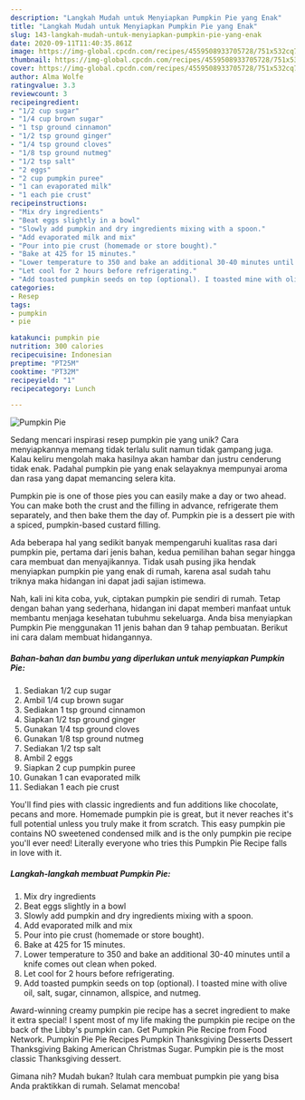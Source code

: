 ```yaml
---
description: "Langkah Mudah untuk Menyiapkan Pumpkin Pie yang Enak"
title: "Langkah Mudah untuk Menyiapkan Pumpkin Pie yang Enak"
slug: 143-langkah-mudah-untuk-menyiapkan-pumpkin-pie-yang-enak
date: 2020-09-11T11:40:35.861Z
image: https://img-global.cpcdn.com/recipes/4559508933705728/751x532cq70/pumpkin-pie-recipe-main-photo.jpg
thumbnail: https://img-global.cpcdn.com/recipes/4559508933705728/751x532cq70/pumpkin-pie-recipe-main-photo.jpg
cover: https://img-global.cpcdn.com/recipes/4559508933705728/751x532cq70/pumpkin-pie-recipe-main-photo.jpg
author: Alma Wolfe
ratingvalue: 3.3
reviewcount: 3
recipeingredient:
- "1/2 cup sugar"
- "1/4 cup brown sugar"
- "1 tsp ground cinnamon"
- "1/2 tsp ground ginger"
- "1/4 tsp ground cloves"
- "1/8 tsp ground nutmeg"
- "1/2 tsp salt"
- "2 eggs"
- "2 cup pumpkin puree"
- "1 can evaporated milk"
- "1 each pie crust"
recipeinstructions:
- "Mix dry ingredients"
- "Beat eggs slightly in a bowl"
- "Slowly add pumpkin and dry ingredients mixing with a spoon."
- "Add evaporated milk and mix"
- "Pour into pie crust (homemade or store bought)."
- "Bake at 425 for 15 minutes."
- "Lower temperature to 350 and bake an additional 30-40 minutes until a knife comes out clean when poked."
- "Let cool for 2 hours before refrigerating."
- "Add toasted pumpkin seeds on top (optional). I toasted mine with olive oil, salt, sugar, cinnamon, allspice, and nutmeg."
categories:
- Resep
tags:
- pumpkin
- pie

katakunci: pumpkin pie 
nutrition: 300 calories
recipecuisine: Indonesian
preptime: "PT25M"
cooktime: "PT32M"
recipeyield: "1"
recipecategory: Lunch

---
```



![Pumpkin Pie](https://img-global.cpcdn.com/recipes/4559508933705728/751x532cq70/pumpkin-pie-recipe-main-photo.jpg)

Sedang mencari inspirasi resep pumpkin pie yang unik? Cara menyiapkannya memang tidak terlalu sulit namun tidak gampang juga. Kalau keliru mengolah maka hasilnya akan hambar dan justru cenderung tidak enak. Padahal pumpkin pie yang enak selayaknya mempunyai aroma dan rasa yang dapat memancing selera kita.

Pumpkin pie is one of those pies you can easily make a day or two ahead. You can make both the crust and the filling in advance, refrigerate them separately, and then bake them the day of. Pumpkin pie is a dessert pie with a spiced, pumpkin-based custard filling.

Ada beberapa hal yang sedikit banyak mempengaruhi kualitas rasa dari pumpkin pie, pertama dari jenis bahan, kedua pemilihan bahan segar hingga cara membuat dan menyajikannya. Tidak usah pusing jika hendak menyiapkan pumpkin pie yang enak di rumah, karena asal sudah tahu triknya maka hidangan ini dapat jadi sajian istimewa.


Nah, kali ini kita coba, yuk, ciptakan pumpkin pie sendiri di rumah. Tetap dengan bahan yang sederhana, hidangan ini dapat memberi manfaat untuk membantu menjaga kesehatan tubuhmu sekeluarga. Anda bisa menyiapkan Pumpkin Pie menggunakan 11 jenis bahan dan 9 tahap pembuatan. Berikut ini cara dalam membuat hidangannya.

<!--inarticleads1-->

##### Bahan-bahan dan bumbu yang diperlukan untuk menyiapkan Pumpkin Pie:

1. Sediakan 1/2 cup sugar
1. Ambil 1/4 cup brown sugar
1. Sediakan 1 tsp ground cinnamon
1. Siapkan 1/2 tsp ground ginger
1. Gunakan 1/4 tsp ground cloves
1. Gunakan 1/8 tsp ground nutmeg
1. Sediakan 1/2 tsp salt
1. Ambil 2 eggs
1. Siapkan 2 cup pumpkin puree
1. Gunakan 1 can evaporated milk
1. Sediakan 1 each pie crust


You&#39;ll find pies with classic ingredients and fun additions like chocolate, pecans and more. Homemade pumpkin pie is great, but it never reaches it&#39;s full potential unless you truly make it from scratch. This easy pumpkin pie contains NO sweetened condensed milk and is the only pumpkin pie recipe you&#39;ll ever need! Literally everyone who tries this Pumpkin Pie Recipe falls in love with it. 

<!--inarticleads2-->

##### Langkah-langkah membuat Pumpkin Pie:

1. Mix dry ingredients
1. Beat eggs slightly in a bowl
1. Slowly add pumpkin and dry ingredients mixing with a spoon.
1. Add evaporated milk and mix
1. Pour into pie crust (homemade or store bought).
1. Bake at 425 for 15 minutes.
1. Lower temperature to 350 and bake an additional 30-40 minutes until a knife comes out clean when poked.
1. Let cool for 2 hours before refrigerating.
1. Add toasted pumpkin seeds on top (optional). I toasted mine with olive oil, salt, sugar, cinnamon, allspice, and nutmeg.


Award-winning creamy pumpkin pie recipe has a secret ingredient to make it extra special! I spent most of my life making the pumpkin pie recipe on the back of the Libby&#39;s pumpkin can. Get Pumpkin Pie Recipe from Food Network. Pumpkin Pie Pie Recipes Pumpkin Thanksgiving Desserts Dessert Thanksgiving Baking American Christmas Sugar. Pumpkin pie is the most classic Thanksgiving dessert. 

Gimana nih? Mudah bukan? Itulah cara membuat pumpkin pie yang bisa Anda praktikkan di rumah. Selamat mencoba!
